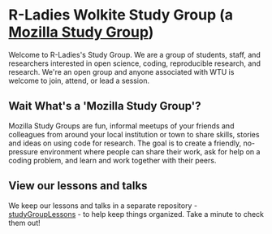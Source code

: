 R-Ladies Wolkite Study Group (a [Mozilla Study Group](https://www.mozillascience.org/))
============

Welcome to R-Ladies's Study Group. We are a group of students, staff, and researchers interested in open science, coding, reproducible research, and research. We're an open group and anyone associated with WTU is welcome to join, attend, or lead a session. 



## Wait What's a 'Mozilla Study Group'?

Mozilla Study Groups are fun, informal meetups of your friends and colleagues from around your local institution or town to share skills, stories and ideas on using code for research. The goal is to create a friendly, no-pressure environment where people can share their work, ask for help on a coding problem, and learn and work together with their peers.

## View our lessons and talks 

We keep our lessons and talks in a separate repository - [studyGroupLessons](https://github.com/mesfind/studyGroupLessons) - to help keep things organized. Take a minute to check them out! 
